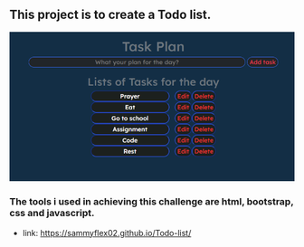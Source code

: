 ## This project is to create a Todo list.
![preview](./Screenshot%20(3).jpeg)
### The tools i used in achieving this challenge are html, bootstrap, css and javascript.
- link: https://sammyflex02.github.io/Todo-list/